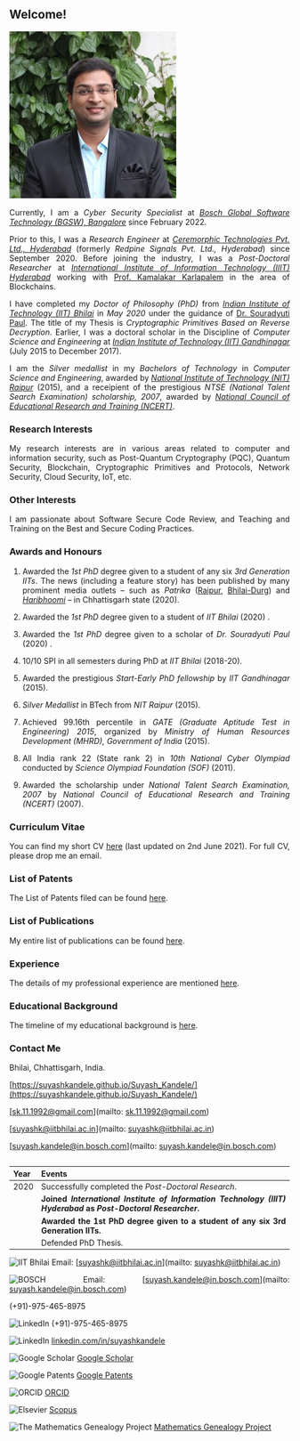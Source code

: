 <!--- load your font awesome icons for Font Awesome 5 --->
<link rel="stylesheet" href="https://maxcdn.bootstrapcdn.com/font-awesome/4.7.0/css/font-awesome.min.css">
<!--- load the theme js script after markdown-editor.min.js --->
<!--- <script src="/path/to/js/themes/fa5/theme.js"></script> --->
<link rel="stylesheet" href="https://cdn.rawgit.com/jpswalsh/academicons/master/css/academicons.min.css">
<style>body {text-align: justify}</style>

## Welcome!

![Image](/Photo-Suyash300.jpg)

Currently, I am a _Cyber Security Specialist_ at [_Bosch Global Software Technology (BGSW), Bangalore_](https://www.bosch-softwaretechnologies.com/) since February 2022.

Prior to this, I was a _Research Engineer_ at [_Ceremorphic Technologies Pvt. Ltd., Hyderabad_](https://ceremorphic.com/) (formerly _Redpine Signals Pvt. Ltd., Hyderabad_) since September 2020. Before joining the industry, I was a _Post-Doctoral Researcher_ at [_International Institute of Information Technology (IIIT) Hyderabad_](https://www.iiit.ac.in/) working with [Prof. Kamalakar Karlapalem](https://www.iiit.ac.in/people/faculty/kamal/) in the area of Blockchains.

I have completed my _Doctor of Philosophy (PhD)_ from [_Indian Institute of Technology (IIT) Bhilai_](https://www.iitbhilai.ac.in/) in _May 2020_ under the guidance of [Dr. Souradyuti Paul](http://souradyuti.com/). The title of my Thesis is _Cryptographic Primitives Based on Reverse Decryption_. Earlier, I was a doctoral scholar in the Discipline of _Computer Science and Engineering_ at [_Indian Institute of Technology (IIT) Gandhinagar_](https://www.iitgn.ac.in/) (July 2015 to December 2017).

I am the _Silver medallist_ in my _Bachelors of Technology_ in _Computer Science and Engineering_, awarded by [_National Institute of Technology (NIT) Raipur_](http://www.nitrr.ac.in/) (2015), and a receipient of the prestigious _NTSE (National Talent Search Examination) scholarship, 2007_, awarded by [_National Council of Educational Research and Training (NCERT)_](http://ncert.nic.in/).

### Research Interests

My research interests are in various areas related to computer and information security, such as Post-Quantum Cryptography (PQC), Quantum Security, Blockchain, Cryptographic Primitives and Protocols, Network Security, Cloud Security, IoT, etc.

### Other Interests

I am passionate about Software Secure Code Review, and Teaching and Training on the Best and Secure Coding Practices.

### Awards and Honours

1. Awarded the _1st PhD_ degree given to a student of any six _3rd Generation IITs_. The news (including a feature story) has been published by many prominent media outlets – such as _Patrika_ ([Raipur](Raipur-Patrika-13-May-2020.jpg), [Bhilai-Durg](Bhilai-Durg-Patrika-13-May-2020.jpg)) and [_Haribhoomi_](Bhilai-Haribhoomi-12-May-2020.png) – in Chhattisgarh state (2020).

1. Awarded the _1st PhD_ degree given to a student of _IIT Bhilai_ (2020) [<i class="fa fa-file"></i>](IIT_Bhilai_Main_Page.pdf).

1. Awarded the _1st PhD_ degree given to a scholar of _Dr. Souradyuti Paul_ (2020) [<i class="fa fa-globe"></i>](https://www.mathgenealogy.org/id.php?id=107106).

1. 10/10 SPI in all semesters during PhD at _IIT Bhilai_ (2018-20).

1. Awarded the prestigious _Start-Early PhD fellowship_ by _IIT Gandhinagar_ (2015).

1. _Silver Medallist_ in BTech from _NIT Raipur_ (2015).

1. Achieved 99.16th percentile in _GATE (Graduate Aptitude Test in Engineering) 2015_, organized by _Ministry of Human Resources Development (MHRD), Government of India_ (2015).

1. All India rank 22 (State rank 2) in _10th National Cyber Olympiad_ conducted by _Science Olympiad Foundation (SOF)_ (2011).

1. Awarded the scholarship under _National Talent Search Examination, 2007_ by _National Council of Educational Research and Training (NCERT)_ (2007).

### Curriculum Vitae

You can find my short CV [here](CV-2021-06-02.pdf) (last updated on 2nd June 2021). For full CV, please drop me an email.

### List of Patents

The List of Patents filed can be found [here](patents).

### List of Publications

My entire list of publications can be found [here](publications).

### Experience

The details of my professional experience are mentioned [here](experience).

### Educational Background

The timeline of my educational background is [here](education).

### Contact Me

<i class="fa fa-home"></i> Bhilai, Chhattisgarh, India.

<i class="fa fa-globe"></i> [https://suyashkandele.github.io/Suyash_Kandele/](https://suyashkandele.github.io/Suyash_Kandele/)

<i class="fa fa-envelope-square"></i> [sk.11.1992@gmail.com](mailto: sk.11.1992@gmail.com)

<i class="fa fa-envelope-square"></i> [suyashk@iitbhilai.ac.in](mailto: suyashk@iitbhilai.ac.in)

<i class="fa fa-envelope-square"></i> [suyash.kandele@in.bosch.com](mailto: suyash.kandele@in.bosch.com)


<table class="table table-borderless"></table>

| Year | Events |
|--------------------------|--------------------------|
| 2020 | Successfully completed the _Post-Doctoral Research_. |
|      | **Joined _International Institute of Information Technology (IIIT) Hyderabad_ as _Post-Doctoral Researcher_.** |
|      | **Awarded the 1st PhD degree given to a student of any six 3rd Generation IITs.** |
|      | Defended PhD Thesis. |





<img src="https://upload.wikimedia.org/wikipedia/en/6/61/IIT_Bhilai_logo.png" width="20" height="21" alt="IIT Bhilai" style="border: 0" /> Email: [suyashk@iitbhilai.ac.in](mailto: suyashk@iitbhilai.ac.in)

<img src="https://upload.wikimedia.org/wikipedia/commons/1/16/Bosch-logo.svg" width="93" height="21" alt="BOSCH" style="border: 0" /> Email: [suyash.kandele@in.bosch.com](mailto: suyash.kandele@in.bosch.com)

<i class="fa fa-mobile"></i> (+91)-975-465-8975

<img src="https://www.clipartmax.com/png/small/43-435243_phone-blue-clip-art-at-clker-mobile-phone-symbol-png.png" width="15" height="21" alt="LinkedIn" style="border: 0" /> (+91)-975-465-8975

<img src="https://upload.wikimedia.org/wikipedia/commons/c/ca/LinkedIn_logo_initials.png" width="21" height="21" alt="LinkedIn" style="border: 0" /> [linkedin.com/in/suyashkandele](https://linkedin.com/in/suyashkandele)

<img src="https://upload.wikimedia.org/wikipedia/commons/c/c7/Google_Scholar_logo.svg" width="20" height="21" alt="Google Scholar" style="border: 0" /> [Google Scholar](https://scholar.google.com/citations?user=qQxlLMsAAAAJ&hl=en)

<img src="https://upload.wikimedia.org/wikipedia/commons/8/8f/Google_Patents_logo.png" width="56" height="21" alt="Google Patents" style="border: 0" /> [Google Patents](https://patents.google.com/?inventor=Suyash+Kandele)

<img src="https://upload.wikimedia.org/wikipedia/commons/0/06/ORCID_iD.svg" width="20" height="21" alt="ORCID" style="border: 0" /> [ORCID](https://orcid.org/0000-0002-5887-2907)

<img src="https://upload.wikimedia.org/wikipedia/commons/e/e7/Elsevier.svg" width="20" height="21" alt="Elsevier" style="border: 0" /> [Scopus](https://www.scopus.com/authid/detail.uri?authorId=57202719111)

<img src="http://www.genealogy.math.ndsu.nodak.edu/img/treebutton.gif" width="20" height="21" alt="The Mathematics Genealogy Project" style="border: 0" /> [Mathematics Genealogy Project](https://www.mathgenealogy.org/id.php?id=262537)
